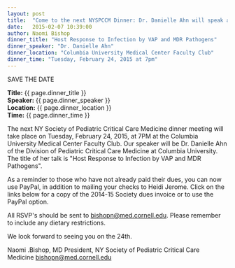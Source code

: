 ```yaml
---
layout: post
title:  "Come to the next NYSPCCM Dinner: Dr. Danielle Ahn will speak about VAP and MDR Pathogens!"
date:   2015-02-07 10:39:00
author: Naomi Bishop
dinner_title: "Host Response to Infection by VAP and MDR Pathogens"
dinner_speaker: "Dr. Danielle Ahn"
dinner_location: "Columbia University Medical Center Faculty Club"
dinner_time: "Tuesday, February 24, 2015 at 7pm"
---
```



SAVE THE DATE

<b>Title:</b>  {{ page.dinner_title }}  
<b>Speaker:</b> {{ page.dinner_speaker }}  
<b>Location:</b> {{ page.dinner_location }}  
<b>Time:</b> {{ page.dinner_time }}

The next NY Society of Pediatric Critical Care Medicine dinner meeting will take place on Tuesday, February 24, 2015, at 7PM at the Columbia University Medical Center Faculty Club. Our speaker will be Dr. Danielle Ahn of the Division of Pediatric Critical Care Medicine at Columbia University.  The title of her talk is "Host Response to Infection by VAP and MDR Pathogens".

As a reminder to those who have not already paid their dues, you can now use PayPal, in addition to mailing your checks to Heidi Jerome. Click on the links below for a copy of the 2014-15 Society dues invoice or to use the PayPal option.

All RSVP's should be sent to bishopn@med.cornell.edu. Please remember to include any dietary restrictions.

We look forward to seeing you on the 24th.

Naomi .Bishop, MD
President, NY Society of Pediatric Critical Care Medicine
bishopn@med.cornell.edu
